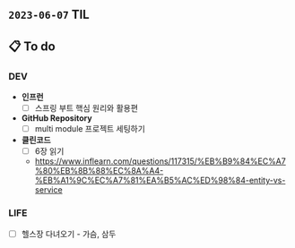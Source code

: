 ## `2023-06-07` TIL

## 📋 To do

### DEV

- **인프런**
  - [ ] 스프링 부트 핵심 원리와 활용편

- **GitHub Repository**
  - [ ] multi module 프로젝트 세팅하기

- **클린코드**
  - [ ] 6장 읽기 
  - https://www.inflearn.com/questions/117315/%EB%B9%84%EC%A7%80%EB%8B%88%EC%8A%A4-%EB%A1%9C%EC%A7%81%EA%B5%AC%ED%98%84-entity-vs-service


### LIFE

- [ ] 헬스장 다녀오기 - 가슴, 삼두
